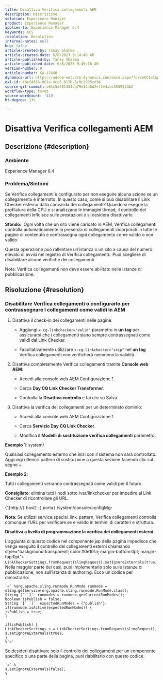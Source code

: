 ```yaml
---
title: Disattiva Verifica collegamenti AEM
description: Descrizione
solution: Experience Manager
product: Experience Manager
applies-to: Experience Manager 6.4
keywords: KCS
resolution: Resolution
internal-notes: null
bug: false
article-created-by: Tanay Sharma .
article-created-date: 6/8/2023 9:14:40 AM
article-published-by: Tanay Sharma .
article-published-date: 6/8/2023 9:49:16 AM
version-number: 8
article-number: KA-17468
dynamics-url: https://adobe-ent.crm.dynamics.com/main.aspx?forceUCI=1&pagetype=entityrecord&etn=knowledgearticle&id=f6afb8e1-dc05-ee11-8f6e-6045bd006b3d
exl-id: 4bef4f66-061a-4cc6-b17b-5c8c2995cd34
source-git-commit: b65c5d951354da79e34a5d2ef2e4abc5859523b2
workflow-type: tm+mt
source-wordcount: '419'
ht-degree: 13%

---
```


# Disattiva Verifica collegamenti AEM

## Descrizione {#description}


### <b>Ambiente</b>

Experience Manager 6.4



### <b>Problema/Sintomi</b>

Se Verifica collegamenti è configurato per non eseguire alcuna azione se un collegamento è interrotto. In questo caso, come si può disabilitare il Link Checker esterno dalla convalida dei collegamenti? Quando si esegue la profilatura della CPU e si analizzano le immagini thread, il controllo dei collegamenti influisce sulle prestazioni e si desidera disattivarlo.

<b>Sfondo: </b> Ogni volta che un sito viene caricato in AEM, Verifica collegamenti controlla automaticamente la presenza di collegamenti incorporati in tutte le pagine di contenuto e contrassegna ogni collegamento come valido o non valido.

Questa operazione può rallentare un’istanza o un sito a causa del numero elevato di avvisi nel registro di Verifica collegamenti.  Puoi scegliere di disabilitare alcune verifiche dei collegamenti.

Nota: Verifica collegamenti non deve essere abilitato nelle istanze di pubblicazione.


## Risoluzione {#resolution}


### Disabilitare Verifica collegamenti o configurarlo per contrassegnare i collegamenti come validi in AEM

1. Disattiva il check-in dei collegamenti nelle pagine:

   - Aggiungi `x-cq-linkchecker="valid"` parametro in <b>un tag</b> per assicurarsi che i collegamenti siano sempre contrassegnati come validi dal Link Checker.


   - Facoltativamente utilizzare `x-cq-linkchecker="skip"` nel <b>un tag</b> Verifica collegamenti non verificherà nemmeno la validità.
2. Disattiva completamente Verifica collegamenti tramite <b>Console web AEM</b>:
   - Accedi alla console web AEM Configurazione 1.


   - Cerca <b>Day CQ Link Checker Transformer</b>.


   - Controlla la <b>Disattiva controllo</b> e fai clic su Salva.
3. Disattiva la verifica dei collegamenti per un determinato dominio:
   - Accedi alla console web AEM Configurazione 1.


   - Cerca <b>Servizio Day CQ Link Checker</b>.


   - Modifica il <b>Modelli di sostituzione verifica collegamenti</b> parametro.


<b>Esempio 1</b>: system/

Qualsiasi collegamento esterno che inizi con il sistema non sarà controllato. Aggiungi ulteriori pattern di sostituzione a questa sezione facendo clic sul segno +.

<b>Esempio 2</b>:

Tutti i collegamenti verranno contrassegnati come validi per il futuro.

<b>Consigliato</b>: elimina tutti i nodi sotto /var/linkchecker per impedire al Link Checker di ricontrollare gli URL.

{1}http://`[` host`]` :`[` porta`]` /system/console/configMgr

<b>Nota: </b>Se utilizzi service.special_link_pattern, Verifica collegamenti controlla comunque l’URL per verificare se è valido in termini di caratteri e struttura.

<b>Disattiva a livello di programmazione la verifica dei collegamenti esterni</b>

L’aggiunta di questo codice nel componente jsp della pagina impedisce che venga eseguito il controllo dei collegamenti esterni chiamando style=&quot;background:transparent; color:#0e101a; margin-bottom:0pt; margin-top:0pt&quot;`>` `LinkCheckerSettings.fromRequest(slingRequest).setIgnoreExternals(true`. Nella maggior parte dei casi, puoi implementarlo solo sulle istanze di pubblicazione, non sull’istanza di authoring. Ecco un codice per dimostrarlo:




```
`<` %org.apache.sling.runmode.RunMode runmode = sling.getService(org.apache.sling.runmode.RunMode.class);
String`[` `]`  runmodes = runmode.getCurrentRunModes();
boolean isPublish = false;
String `[` `]`  expectedRunModes = {"publish"};
if(runmode.isActive(expectedRunModes)) {
isPublish = true;
}

if(isPublish) {
LinkCheckerSettings s = LinkCheckerSettings.fromRequest(slingRequest);
s.setIgnoreExternals(true);
}
%`>`
```




Se desideri disattivare solo il controllo dei collegamenti per un componente specifico o una parte della pagina, puoi riabilitarlo con questo codice:


```
`<` %
s.setIgnoreExternals(false);
%
```
